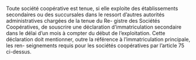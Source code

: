 Toute société coopérative est tenue, si elle exploite des établissements secondaires ou des succursales dans le ressort d’autres autorités administratives chargées de la tenue du Re- gistre des Sociétés Coopératives, de souscrire une déclaration d’immatriculation secondaire dans le délai d’un mois à compter du début de l’exploitation.
Cette déclaration doit mentionner, outre la référence à l’immatriculation principale, les ren- seignements requis pour les sociétés coopératives par l’article 75 ci-dessus.